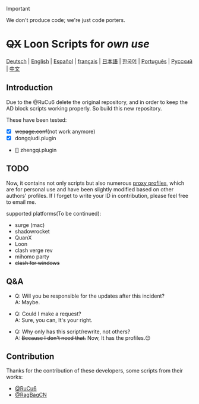 > [!IMPORTANT]
> We don't produce code; we're just code porters.

# ~~QX~~ Loon Scripts for ***own use***  

<!-- Keep these links. Translations will automatically update with the README. -->
[Deutsch](https://readme-i18n.com/jackeyzzz12138/NotOnlyQuanX?lang=de) | 
[English](https://readme-i18n.com/jackeyzzz12138/NotOnlyQuanX?lang=en) | 
[Español](https://readme-i18n.com/jackeyzzz12138/NotOnlyQuanX?lang=es) | 
[français](https://readme-i18n.com/jackeyzzz12138/NotOnlyQuanX?lang=fr) | 
[日本語](https://readme-i18n.com/jackeyzzz12138/NotOnlyQuanX?lang=ja) | 
[한국어](https://readme-i18n.com/jackeyzzz12138/NotOnlyQuanX?lang=ko) | 
[Português](https://readme-i18n.com/jackeyzzz12138/NotOnlyQuanX?lang=pt) | 
[Русский](https://readme-i18n.com/jackeyzzz12138/NotOnlyQuanX?lang=ru) | 
[中文](https://readme-i18n.com/jackeyzzz12138/NotOnlyQuanX?lang=zh)

## Introduction
Due to the @RuCu6 delete the original repository, and in order to keep the AD block scripts working properly. So build this new repository.

These have been tested:
- [x] ~~wepage.conf~~(not work anymore)
- [x] dongqiudi.plugin
- [] zhengqi.plugin

## TODO

Now, it contains not only scripts but also numerous [proxy profiles](./Profile/), which are for personal use and have been slightly modified based on other authors' profiles. If I forget to write your ID in contribution, please feel free to email me.

supported platforms(To be continued):

- surge (mac)
- shadowrocket
- QuanX
- Loon
- clash verge rev
- mihomo party
- ~~clash for windows~~

## Q&A
- Q: Will you be responsible for the updates after this incident?  
  A: Maybe.

- Q: Could I make a request?  
  A: Sure, you can, It's your right.

- Q: Why only has this script/rewrite, not others?  
  A: ~~Because I don't need that.~~ Now, It has the profiles.😊

## Contribution
Thanks for the contribution of these developers, some scripts from their works:  
- [@RuCu6](https://github.com/RuCu6)
- [@RagBagCN](https://github.com/RagBagCN)
